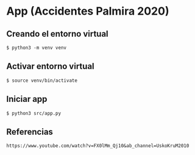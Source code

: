 # App (Accidentes Palmira 2020)

## Creando el entorno virtual

`$ python3 -m venv venv`

## Activar entorno virtual

`$ source venv/bin/activate`

## Iniciar app

`$ python3 src/app.py`

## Referencias

`https://www.youtube.com/watch?v=FX0lMm_Qj10&ab_channel=UskoKruM2010`